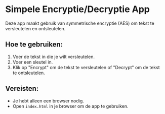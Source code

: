# Simpele Encryptie/Decryptie App

Deze app maakt gebruik van symmetrische encryptie (AES) om tekst te versleutelen en ontsleutelen.

## Hoe te gebruiken:
1. Voer de tekst in die je wilt versleutelen.
2. Voer een sleutel in.
3. Klik op "Encrypt" om de tekst te versleutelen of "Decrypt" om de tekst te ontsleutelen.

## Vereisten:
- Je hebt alleen een browser nodig.
- Open `index.html` in je browser om de app te gebruiken.
